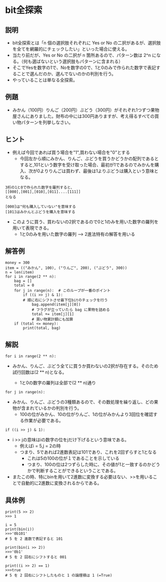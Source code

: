 # bit全探索
## 説明
- bit全探索とは「n 個の選択肢それぞれに Yes or No の二択があるが、選択肢を全てを網羅的にチェックしたい」といった場合に使える。
- 当たり前だが、Yes or No の二択が n 箇所あるので、パターン数は 2^n になる。（何も選ばないという選択肢もパターンに含まれる）
- そこでYesを数字の1で、Noを数字の0で、1と0のみで作られた数字で表記することで選んだのか、選んでないのかの判別を行う。
- やっていることは単なる全探索。
## 例題
- みかん（100円）りんご（200円）ぶどう（300円）がそれぞれ1つずつ果物屋さんにありました。財布の中には300円ありますが、考え得るすべての買い物パターンを列挙しなさい。
## ヒント
- 例えば今回であれば買う場合を"1",買わない場合を"0"とする
    - 今回左から順にみかん、りんご、ぶどうを買うかどうかの配列であるとすると,101という数字を受け取った場合、最初が1であるのでみかんを購入、次が0よりりんごは買わず、最後は1よりぶどうは購入という意味となる。
```
3桁の1と0で作られた数字を羅列すると、
[[000],[001],[010],[011]....[111]]
となる

[000]は"何も購入していない"を意味する
[101]はみかんとぶどうを購入を意味する
```
- このように買う、買わないの2択であるので0と1のみを用いた数字の羅列を用いて表現できる。
    - 1と0のみを用いた数字の羅列 --> 2進法特有の解答を用いる
## 解答例
```
money = 300
item = (("みかん", 100), ("りんご", 200), ("ぶどう", 300))
n = len(item)
for i in range(2 ** n):
    bag = []
    total = 0
    for j in range(n):  # このループが一番のポイント
        if ((i >> j) & 1):  
        # 順に右にシフトさせ最下位bitのチェックを行う
            bag.append(item[j][0])  
            # フラグが立っていたら bag に果物を詰める
            total += item[j][1]  
            # 買い物累計額にも加算
    if (total <= money):
        print(total, bag)
```
## 解説
```
for i in range(2 ** n):
```
- みかん、りんご、ぶどう全てに買うか買わないの2択が存在する。そのため試行回数は(2 ** n)となる。
    
    - 1と0の数字の羅列は全部で(2 ** n)通り
```
for j in range(n):
```
- みかん、りんご、ぶどうの3種類あるので、その数処理を繰り返し、どの果物が含まれているかの判別を行う。
    - 100の位がみかん、10の位がりんご、1の位がみかんより3回位を確認する作業が必要である。
```
if ((i >> j) & 1):
```
- i >> jの意味はiの数字の位をjだけ下げるという意味である。
    - 例えばi = 5,j = 2の時
    - つまり、5であれば2進数表記は101であり、これを2回ずらすと1となる
        - これは5の100の位が１であることを示している
        - つまり、100の位は2つずらした時に、その値が1と一致するのかどうかで判断することができるということである。
- またこの時、特にbinを用いて2進数に変換する必要はない、>>を用いることで自動的に2進数に変換されるからである。
## 具体例
```
print(5 >> 2)
>>> 1

i = 5
print(bin(i))
>>>'0b101'  
# 5 を 2 進数で表記すると 101

print(bin(i >> 2))
>>>'0b1' 
# 5 を 2 回右にシフトすると 001

print((i >> 2) == 1)
>>>true
# 5 を 2 回右にシフトしたものと 1 の論理積は 1 (=True)
```
